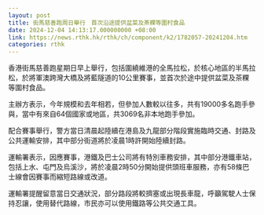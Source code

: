```yaml
---
layout: post
title: 街馬慈善跑周日舉行　首次沿途提供盆菜及茶粿等圍村食品
date: 2024-12-04 14:13:17.000000000 +08:00
link: https://news.rthk.hk/rthk/ch/component/k2/1782057-20241204.htm
categories: rthk
---
```


香港街馬慈善跑星期日早上舉行，包括圍繞維港的全馬拉松，於核心地區的半馬拉松，於將軍澳跨灣大橋及將藍隧道的10公里賽事，並首次於途中提供盆菜及茶粿等圍村食品。

主辦方表示，今年規模和去年相若，但參加人數較以往多，共有19000多名跑手參與，當中有來自64個國家或地區，共3069名非本地跑手參加。

配合賽事舉行，警方當日清晨起陸續在港島及九龍部分階段實施臨時交通、封路及公共運輸安排，其中部分街道將於凌晨1時許開始陸續封路。

運輸署表示，因應賽事，港鐵及巴士公司將有特別車務安排，其中部分港鐵車站，包括上水、屯門及烏溪沙，將於凌晨2時50分開始提供頭班車服務，亦有58條巴士線會因賽事而縮短路線或改道。

運輸署提醒留意當日交通狀況，部分路段將較擠塞或出現長車龍，呼籲駕駛人士保持忍讓，使用替代路線，市民亦可以使用鐵路等公共交通工具。
